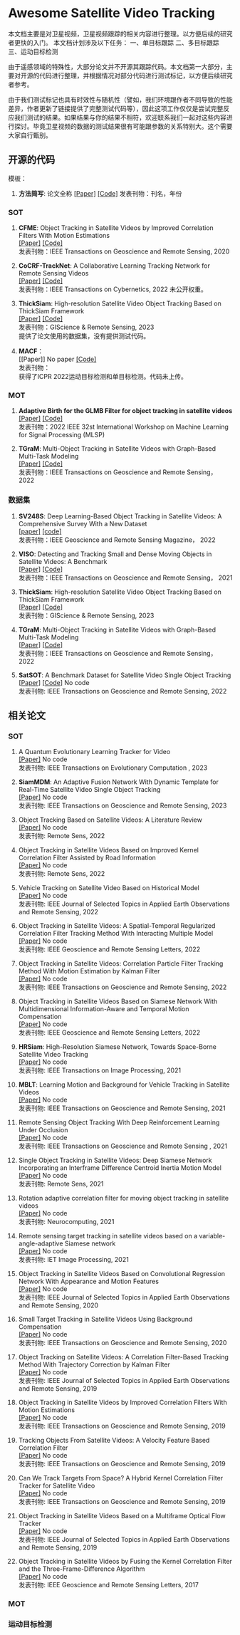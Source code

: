 # Awesome Satellite Video Tracking

本文档主要是对卫星视频，卫星视频跟踪的相关内容进行整理。以方便后续的研究者更快的入门。
本文档计划涉及以下任务：
一、单目标跟踪
二、多目标跟踪
三、运动目标检测

由于遥感领域的特殊性，大部分论文并不开源其跟踪代码。本文档第一大部分，主要对开源的代码进行整理，并根据情况对部分代码进行测试标记，以方便后续研究者参考。

由于我们测试标记也具有时效性与随机性（譬如，我们环境跟作者不同导致的性能差异，作者更新了链接提供了完整测试代码等），因此这项工作仅仅是尝试完整反应我们测试的结果。如果结果与你的结果不相符，欢迎联系我们一起对这些内容进行探讨。毕竟卫星视频的数据的测试结果很有可能跟参数的关系特别大。这个需要大家自行甄别。

## 开源的代码

模板：

1. **方法简写**: 论文全称 [[Paper]]() [[Code]]() 
发表刊物：刊名，年份

### SOT

1. **CFME**: Object Tracking in Satellite Videos by Improved Correlation Filters With Motion Estimations  
  [[Paper]]() [[Code]](https://github.com/SY-Xuan/CFME)  
  发表刊物：IEEE Transactions on Geoscience and Remote Sensing, 2020

1. **CoCRF-TrackNet**: A Collaborative Learning Tracking Network for Remote Sensing Videos  
[[Paper]](https://ieeexplore.ieee.org/abstract/document/9819825) [[Code]](https://github.com/Dawn5786/CoCRF-TrackNet)  
发表刊物：IEEE Transactions on Cybernetics, 2022
未公开权重。

1. **ThickSiam**: High-resolution Satellite Video Object Tracking Based on ThickSiam Framework  
[[Paper]]() [[Code]](https://github.com/CVEO/ThickSiam)  
发表刊物：GIScience \& Remote Sensing, 2023  
提供了论文使用的数据集，没有提供测试代码。

1. **MACF**：  
[[Paper]] No paper [[Code]](https://github.com/binlin-cv/MACF)  
发表刊物：  
获得了ICPR 2022运动目标检测和单目标检测。代码未上传。


### MOT

1. **Adaptive Birth for the GLMB Filter for object tracking in satellite videos**  
[[Paper]](https://ieeexplore.ieee.org/abstract/document/9943411/) [[Code]](https://github.com/binlin-cv/MACF)  
发表刊物：2022 IEEE 32st International Workshop on Machine Learning for Signal Processing (MLSP)

1. **TGraM**: Multi-Object Tracking in Satellite Videos with Graph-Based Multi-Task Modeling  
[[Paper]]() [[Code]](https://github.com/zuzi2015/TGraM)  
发表刊物：IEEE Transactions on Geoscience and Remote Sensing， 2022

### 数据集
1. **SV248S**: Deep Learning-Based Object Tracking in Satellite Videos: A Comprehensive Survey With a New Dataset  
[[paper]](https://ieeexplore.ieee.org/document/9875020) [[code]](https://github.com/xdai-dlgvv/sv_dataset)  
发表刊物：IEEE Geoscience and Remote Sensing Magazine， 2022

3. **VISO**: Detecting and Tracking Small and Dense Moving Objects in Satellite Videos: A Benchmark  
[[Paper]]() [[Code]](https://github.com/QingyongHu/VISO)  
发表刊物：IEEE Transactions on Geoscience and Remote Sensing， 2021

1. **ThickSiam**: High-resolution Satellite Video Object Tracking Based on ThickSiam Framework  
[[Paper]]() [[Code]](https://github.com/CVEO/ThickSiam)  
发表刊物：GIScience \& Remote Sensing, 2023

1. **TGraM**: Multi-Object Tracking in Satellite Videos with Graph-Based Multi-Task Modeling  
[[Paper]]() [[Code]](https://github.com/zuzi2015/TGraM)  
发表刊物：IEEE Transactions on Geoscience and Remote Sensing， 2022

33. **SatSOT**: A Benchmark Dataset for Satellite Video Single Object Tracking  
  [[Paper]](https://ieeexplore.ieee.org/document/9672083) [[Code]]() No code  
  发表刊物: IEEE Transactions on Geoscience and Remote Sensing, 2022

## 相关论文
### SOT

1. A Quantum Evolutionary Learning Tracker for Video  
  [[Paper]](https://ieeexplore.ieee.org/abstract/document/10092876)  No code  
  发表刊物: IEEE Transactions on Evolutionary Computation , 2023

1. **SiamMDM**: An Adaptive Fusion Network With Dynamic Template for Real-Time Satellite Video Single Object Tracking  
  [[Paper]](https://ieeexplore.ieee.org/abstract/document/10113336)  No code  
  发表刊物: IEEE Transactions on Geoscience and Remote Sensing, 2023

29. Object Tracking Based on Satellite Videos: A Literature Review  
  [[Paper]](https://www.mdpi.com/2072-4292/14/15/3674)  No code  
  发表刊物: Remote Sens, 2022
  
31. Object Tracking in Satellite Videos Based on Improved Kernel Correlation Filter Assisted by Road Information  
  [[Paper]](https://www.mdpi.com/2072-4292/14/17/4215)  No code  
  发表刊物: Remote Sens, 2022
  
35. Vehicle Tracking on Satellite Video Based on Historical Model  
  [[Paper]](https://ieeexplore.ieee.org/abstract/document/9847077)  No code  
  发表刊物: IEEE Journal of Selected Topics in Applied Earth Observations and Remote Sensing, 2022
  
39. Object Tracking in Satellite Videos: A Spatial-Temporal Regularized Correlation Filter Tracking Method With Interacting Multiple Model  
  [[Paper]](https://ieeexplore.ieee.org/abstract/document/9786761)  No code  
  发表刊物: IEEE Geoscience and Remote Sensing Letters, 2022
  
41. Object Tracking in Satellite Videos: Correlation Particle Filter Tracking Method With Motion Estimation by Kalman Filter  
  [[Paper]](https://ieeexplore.ieee.org/abstract/document/9875357)  No code  
  发表刊物: IEEE Transactions on Geoscience and Remote Sensing, 2022
  
43. Object Tracking in Satellite Videos Based on Siamese Network With Multidimensional Information-Aware and Temporal Motion Compensation  
  [[Paper]](https://ieeexplore.ieee.org/abstract/document/9908539)  No code  
  发表刊物: IEEE Geoscience and Remote Sensing Letters, 2022

1. **HRSiam**: High-Resolution Siamese Network, Towards Space-Borne Satellite Video Tracking  
  [[Paper]](https://ieeexplore.ieee.org/document/9350236)  No code  
  发表刊物: IEEE Transactions on Image Processing, 2021
  
7. **MBLT**: Learning Motion and Background for Vehicle Tracking in Satellite Videos  
  [[Paper]](https://ieeexplore.ieee.org/abstract/document/9533178)  No code  
  发表刊物: IEEE Transactions on Geoscience and Remote Sensing, 2021
  
9. Remote Sensing Object Tracking With Deep Reinforcement Learning Under Occlusion  
  [[Paper]](https://ieeexplore.ieee.org/document/9492311)  No code  
  发表刊物: IEEE Transactions on Geoscience and Remote Sensing , 2021
  
11. Single Object Tracking in Satellite Videos: Deep Siamese Network Incorporating an Interframe Difference Centroid Inertia Motion Model  
  [[Paper]](https://www.mdpi.com/2072-4292/13/7/1298)  No code  
  发表刊物: Remote Sens, 2021
  
13. Rotation adaptive correlation filter for moving object tracking in satellite videos  
  [[Paper]](https://www.sciencedirect.com/science/article/pii/S0925231221000862)  No code  
  发表刊物: Neurocomputing, 2021
  
15. Remote sensing target tracking in satellite videos based on a variable-angle-adaptive Siamese network  
  [[Paper]](https://ietresearch.onlinelibrary.wiley.com/doi/full/10.1049/ipr2.12170)  No code  
  发表刊物: IET Image Processing, 2021
  
1. Object Tracking in Satellite Videos Based on Convolutional Regression Network With Appearance and Motion Features  
  [[Paper]](https://ieeexplore.ieee.org/document/8994098)  No code  
  发表刊物: IEEE Journal of Selected Topics in Applied Earth Observations and Remote Sensing, 2020

19. Small Target Tracking in Satellite Videos Using Background Compensation  
  [[Paper]](https://ieeexplore.ieee.org/document/9044613)  No code  
  发表刊物: IEEE Transactions on Geoscience and Remote Sensing, 2020
  
3. Object Tracking on Satellite Videos: A Correlation Filter-Based Tracking Method With Trajectory Correction by Kalman Filter  
  [[Paper]](https://ieeexplore.ieee.org/document/8809377)  No code  
  发表刊物: IEEE Journal of Selected Topics in Applied Earth Observations and Remote Sensing, 2019

17. Object Tracking in Satellite Videos by Improved Correlation Filters With Motion Estimations  
  [[Paper]](https://ieeexplore.ieee.org/document/8880656)  No code  
  发表刊物: IEEE Transactions on Geoscience and Remote Sensing, 2019
  
21. Tracking Objects From Satellite Videos: A Velocity Feature Based Correlation Filter  
  [[Paper]](https://ieeexplore.ieee.org/document/8736008)  No code  
  发表刊物: IEEE Transactions on Geoscience and Remote Sensing, 2019
  
23. Can We Track Targets From Space? A Hybrid Kernel Correlation Filter Tracker for Satellite Video  
  [[Paper]](https://ieeexplore.ieee.org/document/8789388)  No code  
  发表刊物: IEEE Transactions on Geoscience and Remote Sensing, 2019
  
25. Object Tracking in Satellite Videos Based on a Multiframe Optical Flow Tracker  
  [[Paper]](https://ieeexplore.ieee.org/document/8735957)  No code  
  发表刊物: IEEE Journal of Selected Topics in Applied Earth Observations and Remote Sensing, 2019
  
27. Object Tracking in Satellite Videos by Fusing the Kernel Correlation Filter and the Three-Frame-Difference Algorithm  
  [[Paper]](https://ieeexplore.ieee.org/document/8225723)  No code  
  发表刊物: IEEE Geoscience and Remote Sensing Letters, 2017


### MOT
### 运动目标检测
